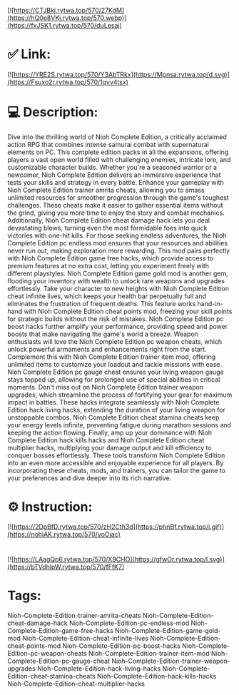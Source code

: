 [![https://CTJBkj.rytwa.top/570/27KdM](https://hQ0e8VKj.rytwa.top/570.webp)](https://fxJSK1.rytwa.top/570/duLesaj)
# ✅ Link:
[![https://YRE2S.rytwa.top/570/Y3AbTRkx](https://Mpnsa.rytwa.top/d.svg)](https://Fsuxo2r.rytwa.top/570/1qvv4tsx)
# 💻 Description:
Dive into the thrilling world of Nioh Complete Edition, a critically acclaimed action RPG that combines intense samurai combat with supernatural elements on PC. This complete edition packs in all the expansions, offering players a vast open world filled with challenging enemies, intricate lore, and customizable character builds. Whether you're a seasoned warrior or a newcomer, Nioh Complete Edition delivers an immersive experience that tests your skills and strategy in every battle.
Enhance your gameplay with Nioh Complete Edition trainer amrita cheats, allowing you to amass unlimited resources for smoother progression through the game's toughest challenges. These cheats make it easier to gather essential items without the grind, giving you more time to enjoy the story and combat mechanics. Additionally, Nioh Complete Edition cheat damage hack lets you deal devastating blows, turning even the most formidable foes into quick victories with one-hit kills.
For those seeking endless adventures, the Nioh Complete Edition pc endless mod ensures that your resources and abilities never run out, making exploration more rewarding. This mod pairs perfectly with Nioh Complete Edition game free hacks, which provide access to premium features at no extra cost, letting you experiment freely with different playstyles. Nioh Complete Edition game gold mod is another gem, flooding your inventory with wealth to unlock rare weapons and upgrades effortlessly.
Take your character to new heights with Nioh Complete Edition cheat infinite lives, which keeps your health bar perpetually full and eliminates the frustration of frequent deaths. This feature works hand-in-hand with Nioh Complete Edition cheat points mod, freezing your skill points for strategic builds without the risk of mistakes. Nioh Complete Edition pc boost hacks further amplify your performance, providing speed and power boosts that make navigating the game's world a breeze.
Weapon enthusiasts will love the Nioh Complete Edition pc weapon cheats, which unlock powerful armaments and enhancements right from the start. Complement this with Nioh Complete Edition trainer item mod, offering unlimited items to customize your loadout and tackle missions with ease. Nioh Complete Edition pc gauge cheat ensures your living weapon gauge stays topped up, allowing for prolonged use of special abilities in critical moments.
Don't miss out on Nioh Complete Edition trainer weapon upgrades, which streamline the process of fortifying your gear for maximum impact in battles. These hacks integrate seamlessly with Nioh Complete Edition hack living hacks, extending the duration of your living weapon for unstoppable combos. Nioh Complete Edition cheat stamina cheats keep your energy levels infinite, preventing fatigue during marathon sessions and keeping the action flowing.
Finally, amp up your dominance with Nioh Complete Edition hack kills hacks and Nioh Complete Edition cheat multiplier hacks, multiplying your damage output and kill efficiency to conquer bosses effortlessly. These tools transform Nioh Complete Edition into an even more accessible and enjoyable experience for all players. By incorporating these cheats, mods, and trainers, you can tailor the game to your preferences and dive deeper into its rich narrative.

# ⚙️ Instruction:
[![https://2DpBfD.rytwa.top/570/zH2Cth3d](https://phnBf.rytwa.top/i.gif)](https://nohiAK.rytwa.top/570/voOjac)
#
[![https://LAagQp6.rytwa.top/570/X9CHO](https://gfwOr.rytwa.top/l.svg)](https://bTVdhlpW.rytwa.top/570/fFfK7)
# Tags:
Nioh-Complete-Edition-trainer-amrita-cheats Nioh-Complete-Edition-cheat-damage-hack Nioh-Complete-Edition-pc-endless-mod Nioh-Complete-Edition-game-free-hacks Nioh-Complete-Edition-game-gold-mod Nioh-Complete-Edition-cheat-infinite-lives Nioh-Complete-Edition-cheat-points-mod Nioh-Complete-Edition-pc-boost-hacks Nioh-Complete-Edition-pc-weapon-cheats Nioh-Complete-Edition-trainer-item-mod Nioh-Complete-Edition-pc-gauge-cheat Nioh-Complete-Edition-trainer-weapon-upgrades Nioh-Complete-Edition-hack-living-hacks Nioh-Complete-Edition-cheat-stamina-cheats Nioh-Complete-Edition-hack-kills-hacks Nioh-Complete-Edition-cheat-multiplier-hacks





